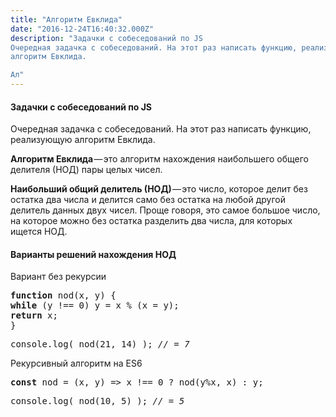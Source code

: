 ```yaml
---
title: "Алгоритм Евклида"
date: "2016-12-24T16:40:32.000Z"
description: "Задачки с собеседований по JS
Очередная задачка с собеседований. На этот раз написать функцию, реализующую
алгоритм Евклида.

Ал"
---
```


<h4>Задачки с собеседований по JS</h4>
<p>Очередная задачка с собеседований. На этот раз написать функцию, реализующую алгоритм Евклида.</p>
<p><strong>Алгоритм Евклида</strong> — это алгоритм нахождения наибольшего общего делителя (НОД) пары целых чисел.</p>
<p><strong>Наибольший общий делитель (НОД)</strong> — это число, которое делит без остатка два числа и делится само без остатка на любой другой делитель данных двух чисел. Проще говоря, это самое большое число, на которое можно без остатка разделить два числа, для которых ищется НОД.</p>
<h4>Варианты решений нахождения НОД</h4>
<p>Вариант без рекурсии</p>
<pre><strong>function </strong>nod(x, y) {<br><strong>while </strong>(y !== 0) y = x % (x = y);<br><strong>return </strong>x;<br>}</pre>
<pre>console.log( nod(21, 14) ); <em>// = 7</em></pre>
<p>Рекурсивный алгоритм на ES6</p>
<pre><strong>const </strong>nod = (x, y) =&gt; x !== 0 ? nod(y%x, x) : y;</pre>
<pre>console.log( nod(10, 5) ); <em>// = 5</em></pre>


